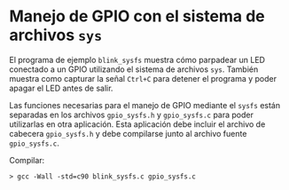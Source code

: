 # Manejo de GPIO con el sistema de archivos `sys`

El programa de ejemplo `blink_sysfs` muestra cómo parpadear un LED conectado a un GPIO utilizando el sistema de archivos `sys`. También muestra como capturar la señal `Ctrl+C` para detener el programa y poder apagar el LED antes de salir.


Las funciones necesarias para el manejo de GPIO mediante el `sysfs` están separadas en los archivos `gpio_sysfs.h` y `gpio_sysfs.c` para poder utilizarlas en otra aplicación. Esta aplicación debe incluir el archivo de cabecera `gpio_sysfs.h` y debe compilarse junto al archivo fuente `gpio_sysfs.c`.

Compilar:
```
> gcc -Wall -std=c90 blink_sysfs.c gpio_sysfs.c
```

